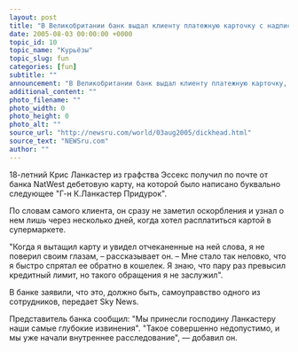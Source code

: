 ```yaml
---
layout: post
title: "В Великобритании банк выдал клиенту платежную карточку с надписью \"придурок\""
date: 2005-08-03 00:00:00 +0000
topic_id: 10
topic_name: "Курьёзы"
topic_slug: fun
categories: [fun]
subtitle: ""
announcement: "В Великобритании банк выдал клиенту платежную карточку, на которой рядом с именем было написано \"придурок\"."
additional_content: ""
photo_filename: ""
photo_width: 0
photo_height: 0
photo_alt: ""
source_url: "http://newsru.com/world/03aug2005/dickhead.html"
source_text: "NEWSru.com"
author: ""
---
```

18-летний Крис Ланкастер из графства Эссекс получил по почте от банка NatWest дебетовую карту, на которой было написано буквально следующее "Г-н К.Ланкастер Придурок".

По словам самого клиента, он сразу не заметил оскорбления и узнал о нем лишь через несколько дней, когда хотел расплатиться картой в супермаркете.

"Когда я вытащил карту и увидел отчеканенные на ней слова, я не поверил своим глазам, – рассказывает он. – Мне стало так неловко, что я быстро спрятал ее обратно в кошелек. Я знаю, что пару раз превысил кредитный лимит, но такого обращения я не заслужил".

В банке заявили, что это, должно быть, самоуправство одного из сотрудников, передает Sky News.

Представитель банка сообщил: "Мы принесли господину Ланкастеру наши самые глубокие извинения". "Такое совершенно недопустимо, и мы уже начали внутреннее расследование", &mdash; добавил он.
